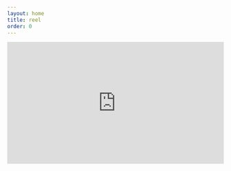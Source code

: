 ```yaml
---
layout: home
title: reel
order: 0
---
```


<div style="padding:56.25% 0 0 0;position:relative;">
    <iframe src="https://player.vimeo.com/video/793957030?badge=0&amp;autopause=0&amp;player_id=0&amp;app_id=58479" frameborder="0" allow="autoplay; fullscreen; picture-in-picture; clipboard-write" style="position:absolute;top:0;left:0;width:100%;height:100%;" title="Demo Reel 2023"></iframe>
</div>
<script src="https://player.vimeo.com/api/player.js"></script>
